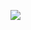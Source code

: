 ![](http://github-profile-summary-cards.vercel.app/api/cards/profile-details?username=shinedevgit&theme=github)
